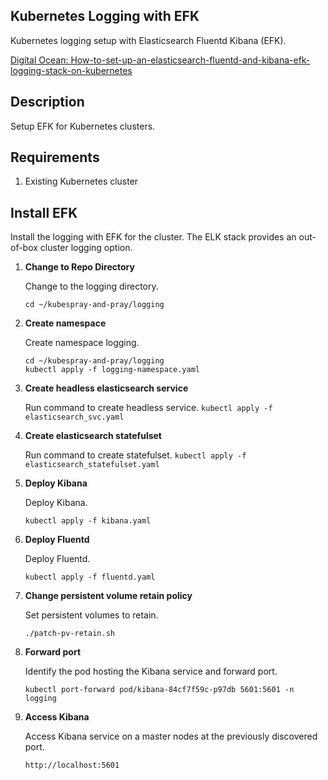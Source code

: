 ## Kubernetes Logging with EFK ##

Kubernetes logging setup with Elasticsearch Fluentd Kibana (EFK).

[Digital Ocean: How-to-set-up-an-elasticsearch-fluentd-and-kibana-efk-logging-stack-on-kubernetes](https://www.digitalocean.com/community/tutorials/how-to-set-up-an-elasticsearch-fluentd-and-kibana-efk-logging-stack-on-kubernetes)

## Description ##

Setup EFK for Kubernetes clusters.

## Requirements ##

1. Existing Kubernetes cluster 

## Install EFK ##

Install the logging with EFK for the cluster.  The ELK stack provides an out-of-box cluster logging option. 

1. __Change to Repo Directory__

    Change to the logging directory.

   `cd ~/kubespray-and-pray/logging`  

2. __Create namespace__

   Create namespace logging.

   `cd ~/kubespray-and-pray/logging`  
   `kubectl apply -f logging-namespace.yaml`

3. __Create headless elasticsearch service__

   Run command to create headless service.
   `kubectl apply -f elasticsearch_svc.yaml`

4. __Create elasticsearch statefulset__

   Run command to create statefulset.
   `kubectl apply -f elasticsearch_statefulset.yaml`

5. __Deploy Kibana__ 

    Deploy Kibana.

   `kubectl apply -f kibana.yaml`

6. __Deploy Fluentd__

    Deploy Fluentd.

   `kubectl apply -f fluentd.yaml`

7. __Change persistent volume retain policy__

    Set persistent volumes to retain.

    `./patch-pv-retain.sh`

8. __Forward port__

    Identify the pod hosting the Kibana service and forward port.

    `kubectl port-forward pod/kibana-84cf7f59c-p97db 5601:5601 -n logging`

9. __Access Kibana__

   Access Kibana service on a master nodes at the previously discovered port.

   `http://localhost:5601`
